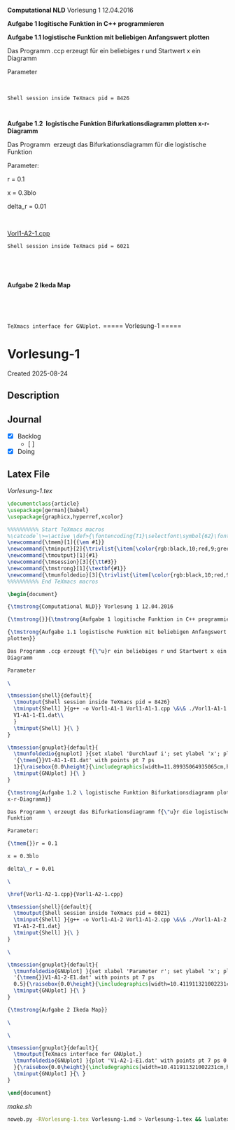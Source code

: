 **Computational NLD** Vorlesung 1 12.04.2016

**Aufgabe 1 logitische Funktion in C++ programmieren**

**Aufgabe 1.1 logistische Funktion mit beliebigen Anfangswert plotten**

Das Programm .ccp erzeugt für ein beliebiges r und Startwert x ein
Diagramm

Parameter

 

` Shell session inside TeXmacs pid = 8426 `

` `

**Aufgabe 1.2  logistische Funktion Bifurkationsdiagramm plotten
x-r-Diagramm**

Das Programm  erzeugt das Bifurkationsdiagramm für die logistische
Funktion

Parameter:

r = 0.1

x = 0.3blo

delta_r = 0.01

 

[Vorl1-A2-1.cpp](Vorl1-A2-1.cpp)

` Shell session inside TeXmacs pid = 6021 `

 

` `

**Aufgabe 2 Ikeda Map**

 

 

` TeXmacs interface for GNUplot. `
===== Vorlesung-1 =====
# Vorlesung-1
Created 2025-08-24


## Description

## Journal
 - [x] Backlog
    - [ ] 
 - [x] Doing

## Latex File

*Vorlesung-1.tex*
```tex
\documentclass{article}
\usepackage[german]{babel}
\usepackage{graphicx,hyperref,xcolor}

%%%%%%%%%% Start TeXmacs macros
%\catcode`\>=\active \def>{\fontencoding{T1}\selectfont\symbol{62}\fontencoding{\encodingdefault}}
\newcommand{\tmem}[1]{{\em #1}}
\newcommand{\tminput}[2]{\trivlist{\item[\color{rgb:black,10;red,9;green,4;yellow,2}{#1}]{\color{blue!50!black}\mbox{}#2}}}
\newcommand{\tmoutput}[1]{#1}
\newcommand{\tmsession}[3]{{\tt#3}}
\newcommand{\tmstrong}[1]{\textbf{#1}}
\newcommand{\tmunfoldedio}[3]{\trivlist{\item[\color{rgb:black,10;red,9;green,4;yellow,2}{#1}]\mbox{}{\color{blue!50!black}#2}\item[]\mbox{}#3}}
%%%%%%%%%% End TeXmacs macros

\begin{document}

{\tmstrong{Computational NLD}} Vorlesung 1 12.04.2016

{\tmstrong{}}{\tmstrong{Aufgabe 1 logitische Funktion in C++ programmieren}}

{\tmstrong{Aufgabe 1.1 logistische Funktion mit beliebigen Anfangswert
plotten}}

Das Programm .ccp erzeugt f{\"u}r ein beliebiges r und Startwert x ein
Diagramm

Parameter

\

\tmsession{shell}{default}{
  \tmoutput{Shell session inside TeXmacs pid = 8426}
  \tminput{Shell] }{g++ -o Vorl1-A1-1 Vorl1-A1-1.cpp \&\& ./Vorl1-A1-1 >
  V1-A1-1-E1.dat\\
  }
  \tminput{Shell] }{\ }
}

\tmsession{gnuplot}{default}{
  \tmunfoldedio{gnuplot] }{set xlabel 'Durchlauf i'; set ylabel 'x'; plot
  '{\tmem{}}V1-A1-1-E1.dat' with points pt 7 ps
  1}{\raisebox{0.0\height}{\includegraphics[width=11.89935064935065cm,height=9.519480519480519cm]{Vorlesung-1-1.pdf}}}
  \tminput{GNUplot] }{\ }
}

{\tmstrong{Aufgabe 1.2 \ logistische Funktion Bifurkationsdiagramm plotten
x-r-Diagramm}}

Das Programm \ erzeugt das Bifurkationsdiagramm f{\"u}r die logistische
Funktion

Parameter:

{\tmem{}}r = 0.1

x = 0.3blo

delta\_r = 0.01

\

\href{Vorl1-A2-1.cpp}{Vorl1-A2-1.cpp}

\tmsession{shell}{default}{
  \tmoutput{Shell session inside TeXmacs pid = 6021}
  \tminput{Shell] }{g++ -o Vorl1-A1-2 Vorl1-A1-2.cpp \&\& ./Vorl1-A1-2 >
  V1-A1-2-E1.dat}
  \tminput{Shell] }{\ }
}

\

\tmsession{gnuplot}{default}{
  \tmunfoldedio{GNUplot] }{set xlabel 'Parameter r'; set ylabel 'x'; plot
  '{\tmem{}}V1-A1-2-E1.dat' with points pt 7 ps
  0.5}{\raisebox{0.0\height}{\includegraphics[width=10.411911321002231cm,height=7.288337924701561cm]{Vorlesung-1-2.pdf}}}
  \tminput{GNUplot] }{\ }
}

{\tmstrong{Aufgabe 2 Ikeda Map}}

\

\

\tmsession{gnuplot}{default}{
  \tmoutput{TeXmacs interface for GNUplot.}
  \tmunfoldedio{GNUplot] }{plot 'V1-A2-1-E1.dat' with points pt 7 ps 0.5\\
  }{\raisebox{0.0\height}{\includegraphics[width=10.411911321002231cm,height=7.288337924701561cm]{Vorlesung-1-3.pdf}}}
  \tminput{GNUplot] }{\ }
}

\end{document}

```

*make.sh*
```bash
noweb.py -RVorlesung-1.tex Vorlesung-1.md > Vorlesung-1.tex && lualatex -interaction=nonstopmode -shell-escape Vorlesung-1.tex && lualatex -interaction=nonstopmode -shell-escape Vorlesung-1.tex && date && xdg-open Vorlesung-1.pdf 2>/dev/null 
```


